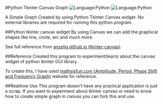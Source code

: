 #Python Tkinter Canvas Graph
![Language:Python]( https://img.shields.io/badge/language-python%203+-blue) ![Language:Python]( https://img.shields.io/badge/tkinter%20widget-canvas-green)

A Simple Graph Created by using Python Tkinter Canvas widget. No external libraries are required for running this python program.

##Python tkinter canvas widget
By using Canvas we can add the graphical shapes like line, circle, arc and much more.

See full reference from [anzeljg.github.io (tkinter-canvas)](https://anzeljg.github.io/rin2/book2/2405/docs/tkinter/canvas.html "anzeljg.github.io")

##Reference
Created this program to experiment(learn) about the canvas widget of python tkinter GUI library.

To create this, I have used [mathsisfun.com (Amplitude, Period, Phase Shift and Frequency Graph)](https://www.mathsisfun.com/algebra/amplitude-period-frequency-phase-shift.html "Maths-is-fun.com (Amplitude, Period Graph)") website for reference.

##Realtime Use
This program doesn't have any practical application is just a scrap. If you want to experiment about tkinter canvas or need to know how to create simple graph in canvas you can fork this and use.

